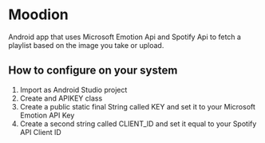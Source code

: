 # Moodion
Android app that uses Microsoft Emotion Api and Spotify Api to fetch a playlist based on the image you take or upload.


## How to configure on your system
1. Import as Android Studio project
2. Create and APIKEY class
3. Create a public static final String called KEY and set it to your Microsoft Emotion API Key
4. Create a second string called CLIENT_ID and set it equal to your Spotify API Client ID
